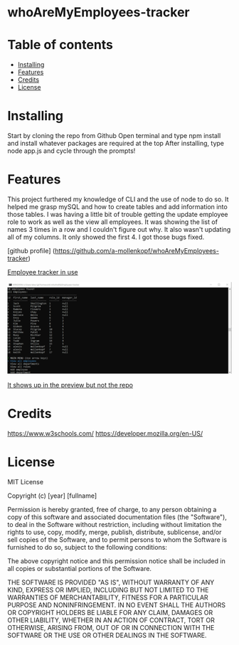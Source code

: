 # whoAreMyEmployees-tracker

# Table of contents

* [Installing](#Installing)
* [Features](#Features)
* [Credits](#Credits)
* [License](#License)

# Installing 

Start by cloning the repo from Github 
Open terminal and type npm install and install whatever packages are required at the top
After installing, type node app.js and cycle through the prompts!




# Features

This project furthered my knowledge of CLI and the use of node to do so. It helped me grasp mySQL and how to create tables and add information into those tables. I was having a little bit of trouble getting the update employee role to work as well as the view all employees. It was showing the list of names 3 times in a row and I couldn't figure out why. It also wasn't updating all of my columns. It only showed the first 4. I got those bugs fixed.

[github profile] (https://github.com/a-mollenkopf/whoAreMyEmployees-tracker)


[Employee tracker in use](https://drive.google.com/file/d/1fi2-o8Eftv8KRFzegKFN1QPEc5N4KTzM/view)



<img src="employeetracker.PNG"/>


[It shows up in the preview but not the repo](https://photos.app.goo.gl/mrSP9XTZ8jBeLRMYA)




# Credits
https://www.w3schools.com/
https://developer.mozilla.org/en-US/

# License

MIT License

Copyright (c) [year] [fullname]

Permission is hereby granted, free of charge, to any person obtaining a copy
of this software and associated documentation files (the "Software"), to deal
in the Software without restriction, including without limitation the rights
to use, copy, modify, merge, publish, distribute, sublicense, and/or sell
copies of the Software, and to permit persons to whom the Software is
furnished to do so, subject to the following conditions:

The above copyright notice and this permission notice shall be included in all
copies or substantial portions of the Software.

THE SOFTWARE IS PROVIDED "AS IS", WITHOUT WARRANTY OF ANY KIND, EXPRESS OR
IMPLIED, INCLUDING BUT NOT LIMITED TO THE WARRANTIES OF MERCHANTABILITY,
FITNESS FOR A PARTICULAR PURPOSE AND NONINFRINGEMENT. IN NO EVENT SHALL THE
AUTHORS OR COPYRIGHT HOLDERS BE LIABLE FOR ANY CLAIM, DAMAGES OR OTHER
LIABILITY, WHETHER IN AN ACTION OF CONTRACT, TORT OR OTHERWISE, ARISING FROM,
OUT OF OR IN CONNECTION WITH THE SOFTWARE OR THE USE OR OTHER DEALINGS IN THE
SOFTWARE.